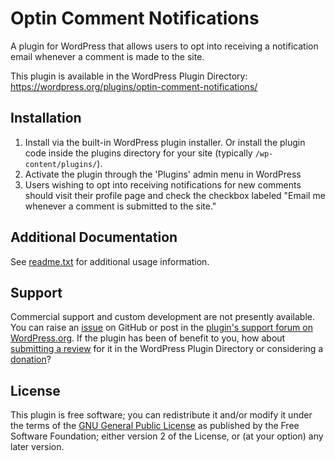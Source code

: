 # Optin Comment Notifications

A plugin for WordPress that allows users to opt into receiving a notification email whenever a comment is made to the site.

This plugin is available in the WordPress Plugin Directory: https://wordpress.org/plugins/optin-comment-notifications/


## Installation

1. Install via the built-in WordPress plugin installer. Or install the plugin code inside the plugins directory for your site (typically `/wp-content/plugins/`).
2. Activate the plugin through the 'Plugins' admin menu in WordPress
3. Users wishing to opt into receiving notifications for new comments should visit their profile page and check the checkbox labeled "Email me whenever a comment is submitted to the site."


## Additional Documentation

See [readme.txt](https://github.com/coffee2code/optin-comment-notifications/blob/master/readme.txt) for additional usage information.


## Support

Commercial support and custom development are not presently available. You can raise an [issue](https://github.com/coffee2code/optin-comment-notifications/issues) on GitHub or post in the [plugin's support forum on WordPress.org](https://wordpress.org/support/plugin/optin-comment-notifications/). If the plugin has been of benefit to you, how about [submitting a review](https://wordpress.org/support/plugin/optin-comment-notifications/reviews/) for it in the WordPress Plugin Directory or considering a [donation](https://www.paypal.com/cgi-bin/webscr?cmd=_s-xclick&hosted_button_id=6ARCFJ9TX3522)?


## License

This plugin is free software; you can redistribute it and/or modify it under the terms of the [GNU General Public License](https://www.gnu.org/licenses/gpl-2.0.html) as published by the Free Software Foundation; either version 2 of the License, or (at your option) any later version.